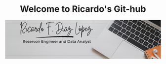 <h1 align="center">Welcome to Ricardo's Git-hub </h1>
<img src="https://github.com/Ricardod671/Ricardod671/blob/main/Banner.png" alt="Banner">

<!--
**Ricardod671/Ricardod671** is a ✨ _special_ ✨ repository because its `README.md` (this file) appears on your GitHub profile.

Here are some ideas to get you started:

- 🔭 I’m currently working on ...
- 🌱 I’m currently learning ...
- 👯 I’m looking to collaborate on ...
- 🤔 I’m looking for help with ...
- 💬 Ask me about ...
- 📫 How to reach me: ...
- 😄 Pronouns: ...
- ⚡ Fun fact: ...
-->
